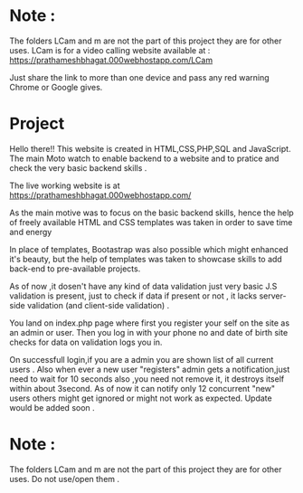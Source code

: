 
# Note :
The folders LCam and m are not the part of this project they are for other uses. LCam is for a video calling website available at :   https://prathameshbhagat.000webhostapp.com/LCam  
  
Just share the link to more than one device and pass any red warning Chrome or Google gives. 
# Project
Hello there!! This website is created in HTML,CSS,PHP,SQL and JavaScript. The main Moto watch to enable backend to a website and to pratice and check the very basic backend skills .

The live working website is at https://prathameshbhagat.000webhostapp.com/

As the main motive was to focus on the  basic backend skills, hence the help of freely available HTML and CSS templates was taken in order to save time and energy

In place of templates,  Bootastrap was also possible which might enhanced it's beauty, but the help of templates was taken to showcase skills to add back-end to pre-available projects.

As of now ,it dosen't have any kind of data validation just very basic J.S validation is present, just to check if data if present or not , it lacks server-side validation (and client-side validation) .

You land on index.php page where first you register your self on the site as an admin or user. Then you log in with your phone no and date of birth site checks for data on validation logs you in.

On successfull login,if you are a admin you are shown list of all current users . Also when ever a new user "registers" admin gets a notification,just need to wait for 10 seconds also ,you need not remove it, it  destroys itself within about 3second.
As of now it can notify only 12 concurrent "new" users others might get ignored or might not work as expected.
Update would be added soon .
# Note :
The folders LCam and m are not the part of this project they are for other uses. Do not use/open them .


